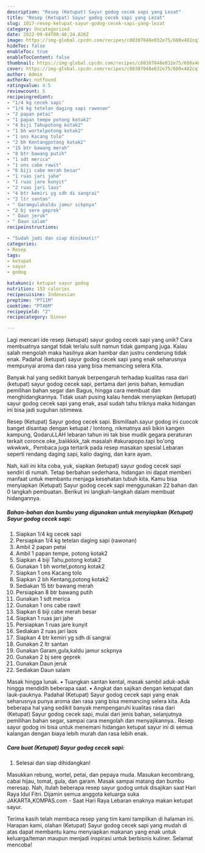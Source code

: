 ```yaml
---
description: "Resep (Ketupat) Sayur godog cecek sapi yang Lezat"
title: "Resep (Ketupat) Sayur godog cecek sapi yang Lezat"
slug: 1017-resep-ketupat-sayur-godog-cecek-sapi-yang-lezat
category: Uncategorized
date: 2022-09-04T00:46:24.826Z
image: https://img-global.cpcdn.com/recipes/c80307048e032e75/680x482cq70/ketupat-sayur-godog-cecek-sapi-foto-resep-utama.jpg
hideToc: false
enableToc: true
enableTocContent: false
thumbnail: https://img-global.cpcdn.com/recipes/c80307048e032e75/680x482cq70/ketupat-sayur-godog-cecek-sapi-foto-resep-utama.jpg
cover: https://img-global.cpcdn.com/recipes/c80307048e032e75/680x482cq70/ketupat-sayur-godog-cecek-sapi-foto-resep-utama.jpg
author: Admin
authorAv: notfound
ratingvalue: 4.5
reviewcount: 5
recipeingredient:
- "1/4 kg cecek sapi"
- "1/4 kg tetelan daging sapi rawonan"
- "2 papan petai"
- "1 papan tempe potong kotak2"
- "4 biji Tahupotong kotak2"
- "1 bh wortelpotong kotak2"
- "1 ons Kacang tolo"
- "2 bh Kentangpotong kotak2"
- "15 btr bawang merah"
- "8 btr bawang putih"
- "1 sdt merica"
- "1 ons cabe rawit"
- "6 biji cabe merah besar"
- "1 ruas jari jahe"
- "1 ruas jare kunyit"
- "2 ruas jari laos"
- "4 btr kemiri yg sdh di sangrai"
- "2 ltr santan"
- " Garamgulakaldu jamur sckpnya"
- "2 bj sere geprek"
- " Daun jeruk"
- " Daun salam"
recipeinstructions:

- "Sudah jadi dan siap dinikmati!"
categories:
- Resep
tags:
- ketupat
- sayur
- godog

katakunci: ketupat sayur godog 
nutrition: 153 calories
recipecuisine: Indonesian
preptime: "PT11M"
cooktime: "PT46M"
recipeyield: "2"
recipecategory: Dinner

---
```





Lagi mencari ide resep (ketupat) sayur godog cecek sapi yang unik? Cara membuatnya sangat tidak terlalu sulit namun tidak gampang juga. Kalau salah mengolah maka hasilnya akan hambar dan justru cenderung tidak enak. Padahal (ketupat) sayur godog cecek sapi yang enak seharusnya mempunyai aroma dan rasa yang bisa memancing selera Kita.





Banyak hal yang sedikit banyak berpengaruh terhadap kualitas rasa dari (ketupat) sayur godog cecek sapi, pertama dari jenis bahan, kemudian pemilihan bahan segar dan Bagus, hingga cara membuat dan menghidangkannya. Tidak usah pusing kalau hendak menyiapkan (ketupat) sayur godog cecek sapi yang enak,      asal sudah tahu triknya maka hidangan ini bisa jadi suguhan istimewa.














Resep (Ketupat) Sayur godog cecek sapi. Bismillaah.sayur godog ini cuocok banget disantap dengan ketupat / lontong, nikmatnya asli bikin kangen kampung, QodaruLLAH lebaran tahun ini tak bise mudik gegara peraturan terkait coronce.oke,,baiikkkk,,tak masalah #akurapopo.tapi bo&#39;ong wkwkwk,. Pembaca juga tertarik pada resep masakan spesial Lebaran seperti rendang daging sapi, kalio daging, dan kare ayam.






Nah, kali ini kita coba, yuk, siapkan (ketupat) sayur godog cecek sapi sendiri di rumah. Tetap berbahan sederhana, hidangan ini dapat memberi manfaat untuk membantu menjaga kesehatan tubuh kita. Kamu bisa menyiapkan (Ketupat) Sayur godog cecek sapi menggunakan 22 bahan dan 0 langkah pembuatan. Berikut ini langkah-langkah dalam membuat hidangannya.

<!--inarticleads1-->

##### Bahan-bahan dan bumbu yang digunakan untuk menyiapkan (Ketupat) Sayur godog cecek sapi:

1. Siapkan 1/4 kg cecek sapi
1. Persiapkan 1/4 kg tetelan daging sapi (rawonan)
1. Ambil 2 papan petai
1. Ambil 1 papan tempe, potong kotak2
1. Siapkan 4 biji Tahu,potong kotak2
1. Gunakan 1 bh wortel,potong kotak2
1. Siapkan 1 ons Kacang tolo
1. Siapkan 2 bh Kentang,potong kotak2
1. Sediakan 15 btr bawang merah
1. Persiapkan 8 btr bawang putih
1. Gunakan 1 sdt merica
1. Gunakan 1 ons cabe rawit
1. Siapkan 6 biji cabe merah besar
1. Siapkan 1 ruas jari jahe
1. Persiapkan 1 ruas jare kunyit
1. Sediakan 2 ruas jari laos
1. Siapkan 4 btr kemiri yg sdh di sangrai
1. Gunakan 2 ltr santan
1. Gunakan  Garam,gula,kaldu jamur sckpnya
1. Gunakan 2 bj sere geprek
1. Gunakan  Daun jeruk
1. Sediakan  Daun salam


Masak hingga lunak. • Tuangkan santan kental, masak sambil aduk-aduk hingga mendidih beberapa saat. • Angkat dan sajikan dengan ketupat dan lauk-pauknya. Padahal (Ketupat) Sayur godog cecek sapi yang enak seharusnya punya aroma dan rasa yang bisa memancing selera kita. Ada beberapa hal yang sedikit banyak mempengaruhi kualitas rasa dari (Ketupat) Sayur godog cecek sapi, mulai dari jenis bahan, selanjutnya pemilihan bahan segar, sampai cara mengolah dan menyajikannya.. Resep sayur godog ini bisa untuk menemani hidangan ketupat sayur ini di semua kalangan dengan biaya lebih murah dan rasa lebih enak. 

<!--inarticleads2-->

##### Cara buat (Ketupat) Sayur godog cecek sapi:


1. Selesai dan siap dihidangkan!

Masukkan rebung, wortel, petai, dan pepaya muda. Masukan kecombrang, cabai hijau, tomat, gula, dan garam. Masak sampai matang dan bumbu meresap. Nah, itulah beberapa resep sayur godog untuk disajikan saat Hari Raya Idul Fitri. Dijamin semua anggota keluarga suka JAKARTA,KOMPAS.com - Saat Hari Raya Lebaran enaknya makan ketupat sayur. 

Terima kasih telah membaca resep yang tim kami tampilkan di halaman ini. Harapan kami, olahan (Ketupat) Sayur godog cecek sapi yang mudah di atas dapat membantu kamu menyiapkan makanan yang enak untuk keluarga/teman maupun menjadi inspirasi untuk berbisnis kuliner. Selamat mencoba!
